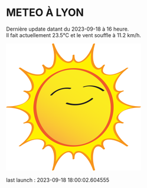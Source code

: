 # METEO À LYON

Dernière update datant du 2023-09-18 à 16 heure.  
Il fait actuellement 23.5°C et le vent souffle à 11.2 km/h.      

![](./.github/sun.png)

last launch : 2023-09-18 18:00:02.604555
